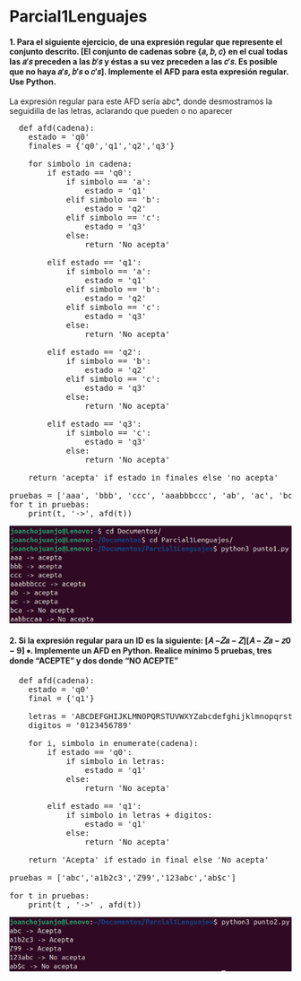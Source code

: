 # Parcial1Lenguajes

#### 1.  Para el siguiente ejercicio, de una expresión regular que represente el conjunto descrito. [El conjunto de cadenas sobre {𝑎, 𝑏, 𝑐} en el cual todas las 𝑎′𝑠 preceden a las 𝑏′𝑠 y éstas a su vez preceden a las 𝑐′𝑠. Es posible que no haya 𝑎′𝑠, 𝑏′𝑠 o 𝑐′𝑠]. Implemente el AFD para esta expresión regular. Use Python.

La expresión regular para este AFD sería a*b*c*, donde desmostramos la seguidilla de las letras, aclarando que pueden o no aparecer

<pre>
  def afd(cadena):
    estado = 'q0'
    finales = {'q0','q1','q2','q3'}

    for simbolo in cadena:
        if estado == 'q0':
            if simbolo == 'a':
                estado = 'q1'
            elif simbolo == 'b':
                estado = 'q2'
            elif simbolo == 'c':
                estado = 'q3'
            else:
                return 'No acepta'
        
        elif estado == 'q1':
            if simbolo == 'a':
                estado = 'q1'
            elif simbolo == 'b':
                estado = 'q2'
            elif simbolo == 'c':
                estado = 'q3'
            else:
                return 'No acepta'
        
        elif estado == 'q2':
            if simbolo == 'b':
                estado = 'q2'
            elif simbolo == 'c':
                estado = 'q3'
            else:
                return 'No acepta'
            
        elif estado == 'q3':
            if simbolo == 'c':
                estado = 'q3'
            else:
                return 'No acepta'
    
    return 'acepta' if estado in finales else 'no acepta'

pruebas = ['aaa', 'bbb', 'ccc', 'aaabbbccc', 'ab', 'ac', 'bca', 'aabbccaa']
for t in pruebas:
    print(t, '->', afd(t))
</pre>

![Salida Punto1](SalidaPunto1.png)

#### 2. Si la expresión regular para un ID es la siguiente: [𝐴 −𝑍𝑎 − 𝑍][𝐴 − 𝑍𝑎 − 𝑧0 − 9] ∗. Implemente un AFD en Python. Realice mínimo 5 pruebas, tres donde “ACEPTE” y dos donde “NO ACEPTE”

<pre>
  def afd(cadena):
    estado = 'q0'
    final = {'q1'}

    letras = 'ABCDEFGHIJKLMNOPQRSTUVWXYZabcdefghijklmnopqrstuvwxyz'
    digitos = '0123456789'

    for i, simbolo in enumerate(cadena):
        if estado == 'q0':
            if simbolo in letras:
                estado = 'q1'
            else:
                return 'No acepta'
            
        elif estado == 'q1':
            if simbolo in letras + digitos:
                estado = 'q1'
            else:
                return 'No acepta'
        
    return 'Acepta' if estado in final else 'No acepta'

pruebas = ['abc','a1b2c3','Z99','123abc','ab$c']

for t in pruebas:
    print(t , '->' , afd(t))
</pre>

![Salida Punto2](SalidaPunto2.png)

